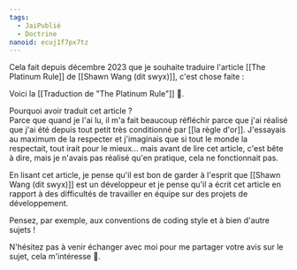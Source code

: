 ```yaml
---
tags:
  - JaiPublié
  - Doctrine
nanoid: ecuj1f7px7tz
---
```

 Cela fait depuis décembre 2023 que je souhaite traduire l'article [[The Platinum Rule]] de [[Shawn Wang (dit swyx)]], c'est chose faite :

Voici la [[Traduction de "The Platinum Rule"]] 🙂.

Pourquoi avoir traduit cet article ?  
Parce que quand je l'ai lu, il m'a fait beaucoup réfléchir parce que j'ai réalisé que j'ai été depuis tout petit très conditionné par [[la règle d'or]]. J'essayais au maximum de la respecter et j'imaginais que si tout le monde la respectait, tout irait pour le mieux… mais avant de lire cet article, c'est bête à dire, mais je n'avais pas réalisé qu'en pratique, cela ne fonctionnait pas.

En lisant cet article, je pense qu'il est bon de garder à l'esprit que [[Shawn Wang (dit swyx)]] est un développeur et je pense qu'il a écrit cet article en rapport à des difficultés de travailler en équipe sur des projets de développement.

Pensez, par exemple, aux conventions de coding style et à bien d'autre sujets !

N'hésitez pas à venir échanger avec moi pour me partager votre avis sur le sujet, cela m'intéresse 🙂.
